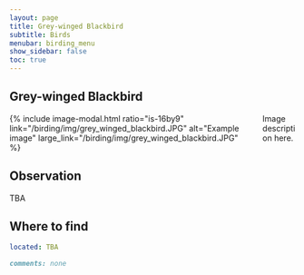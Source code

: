 ```yaml
---
layout: page
title: Grey-winged Blackbird
subtitle: Birds
menubar: birding_menu
show_sidebar: false
toc: true
---
```


## Grey-winged Blackbird

<div class="columns">
<div class="column is-6">
{% include image-modal.html ratio="is-16by9" link="/birding/img/grey_winged_blackbird.JPG" alt="Example image" large_link="/birding/img/grey_winged_blackbird.JPG" %}
</div>
<div class="column is-6">
Image description here.
</div>
</div>

## Observation
TBA

## Where to find
```yaml
located: TBA
```

```markdown
comments: none
```

